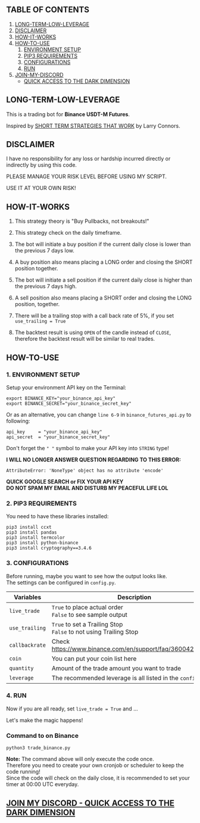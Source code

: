 ## TABLE OF CONTENTS

1. [LONG-TERM-LOW-LEVERAGE](#long_term_low_leverage)
2. [DISCLAIMER](#hello_disclaimer)
3. [HOW-IT-WORKS](#how_it_works)
4. [HOW-TO-USE](#how_to_use)
    1. [ENVIRONMENT SETUP](#environment_setup)
    2. [PIP3 REQUIREMENTS](#pip3_requirements)
    3. [CONFIGURATIONS](#configurations)
    4. [RUN](#run)
5. [JOIN-MY-DISCORD](#discord)
    - [QUICK ACCESS TO THE DARK DIMENSION](https://discord.gg/r4TnhcdqmT)

<a name="long_term_low_leverage"></a>
## LONG-TERM-LOW-LEVERAGE
This is a trading bot for **Binance USDT-M Futures**. 

Inspired by [SHORT TERM STRATEGIES THAT WORK](https://www.amazon.com/Short-Term-Trading-Strategies-That/dp/0981923909) by Larry Connors.  

<a name="hello_disclaimer"></a>
## DISCLAIMER
I have no responsibility for any loss or hardship incurred directly or indirectly by using this code.

PLEASE MANAGE YOUR RISK LEVEL BEFORE USING MY SCRIPT.

USE IT AT YOUR OWN RISK!

<a name="how_it_works"></a>
## HOW-IT-WORKS

1. This strategy theory is "Buy Pullbacks, not breakouts!"

2. This strategy check on the daily timeframe.

3. The bot will initiate a buy position if the current daily close is lower than the previous 7 days low.

4. A buy position also means placing a LONG order and closing the SHORT position together.

5. The bot will initiate a sell position if the current daily close is higher than the previous 7 days high.

6. A sell position also means placing a SHORT order and closing the LONG position, together.

7. There will be a trailing stop with a call back rate of 5%, if you set `use_trailing = True` 

8. The backtest result is using `OPEN` of the candle instead of `CLOSE`, therefore the backtest result will be similar to real trades.

<a name="how_to_use"></a>
## HOW-TO-USE
<a name="environment_setup"></a>
### 1. ENVIRONMENT SETUP
Setup your environment API key on the Terminal:
```
export BINANCE_KEY="your_binance_api_key"
export BINANCE_SECRET="your_binance_secret_key"
```

Or as an alternative, you can change `line 6-9` in `binance_futures_api.py` to following:  
```
api_key     = "your_binance_api_key"
api_secret  = "your_binance_secret_key"
```
Don't forget the `" "` symbol to make your API key into `STRING` type!  

**I WILL NO LONGER ANSWER QUESTION REGARDING TO THIS ERROR:**
```
AttributeError: 'NoneType' object has no attribute 'encode'
``` 
**QUICK GOOGLE SEARCH or FIX YOUR API KEY**  
**DO NOT SPAM MY EMAIL AND DISTURB MY PEACEFUL LIFE LOL**

<a name="pip3_requirements"></a>
### 2. PIP3 REQUIREMENTS
You need to have these libraries installed:
```
pip3 install ccxt
pip3 install pandas
pip3 install termcolor
pip3 install python-binance
pip3 install cryptography==3.4.6
```

<a name="configurations"></a>
### 3. CONFIGURATIONS
Before running, maybe you want to see how the output looks like.  
The settings can be configured in `config.py`.

| Variables           | Description                                                                                                |
| --------------------| -----------------------------------------------------------------------------------------------------------|
| `live_trade`        |`True` to place actual order <br /> `False` to see sample output                                            |
| `use_trailing`      |`True` to set a Trailing Stop <br /> `False` to not using Trailing Stop                                     |
| `callbackrate`      | Check https://www.binance.com/en/support/faq/360042299292                                                  |
| `coin`              | You can put your coin list here                                                                            |
| `quantity`          | Amount of the trade amount you want to trade                                                               |
| `leverage`          | The recommended leverage is all listed in the `config.py`.                                                 |

<a name="run"></a>
### 4. RUN

Now if you are all ready, set `live_trade = True` and ...

Let's make the magic happens!

### Command to on Binance
```
python3 trade_binance.py
```

**Note:** The command above will only execute the code once.  
Therefore you need to create your own cronjob or scheduler to keep the code running!  
Since the code will check on the daily close, it is recommended to set your timer at 00:00 UTC everyday.

<a name="discord"></a>
## [JOIN MY DISCORD - QUICK ACCESS TO THE DARK DIMENSION](https://discord.gg/r4TnhcdqmT)
